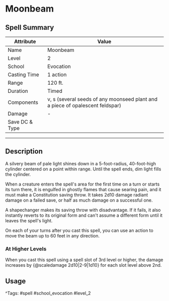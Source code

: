 # Moonbeam

## Spell Summary

| Attribute        | Value                  |
|------------------|------------------------|
| Name             | Moonbeam                 |
| Level            | 2                |
| School           | Evocation          |
| Casting Time     | 1 action              |
| Range            | 120 ft.            |
| Duration         | Timed             |
| Components       | v, s (several seeds of any moonseed plant and a piece of opalescent feldspar)             |
| Damage           | -               |
| Save DC & Type   |              |

---

## Description

A silvery beam of pale light shines down in a 5-foot-radius, 40-foot-high cylinder centered on a point within range. Until the spell ends, dim light fills the cylinder.

When a creature enters the spell's area for the first time on a turn or starts its turn there, it is engulfed in ghostly flames that cause searing pain, and it must make a Constitution saving throw. It takes 2d10 damage radiant damage on a failed save, or half as much damage on a successful one.

A shapechanger makes its saving throw with disadvantage. If it fails, it also instantly reverts to its original form and can't assume a different form until it leaves the spell's light.

On each of your turns after you cast this spell, you can use an action to move the beam up to 60 feet in any direction.

### At Higher Levels
When you cast this spell using a spell slot of 3rd level or higher, the damage increases by {@scaledamage 2d10|2-9|1d10} for each slot level above 2nd.

## Usage


^Tags: #spell #school_evocation #level_2